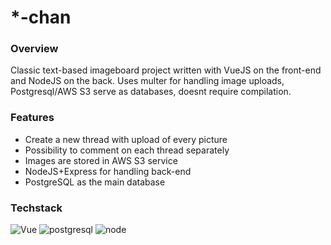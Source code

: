 # *-chan

### Overview
Classic text-based imageboard project written with VueJS on the front-end and NodeJS on the back. Uses multer for handling image uploads, Postgresql/AWS S3 serve as databases, doesnt require compilation.

### Features

- Create a new thread with upload of every picture
- Possibility to comment on each thread separately 
- Images are stored in AWS S3 service
- NodeJS+Express for handling back-end
- PostgreSQL as the main database

### Techstack <br>
![Vue](https://img.shields.io/static/v1?style=flat-square&label=+&logo=vuedotjs&message=Vue&color=E1E1E1)
![postgresql](https://img.shields.io/static/v1?style=flat-square&label=+&logo=postgresql&logoColor=white&message=Postgresql&color=blue) 
![node](https://img.shields.io/static/v1?style=flat-square&label=+&logo=nodedotjs&message=NodeJS&color=E1E1E1) 
